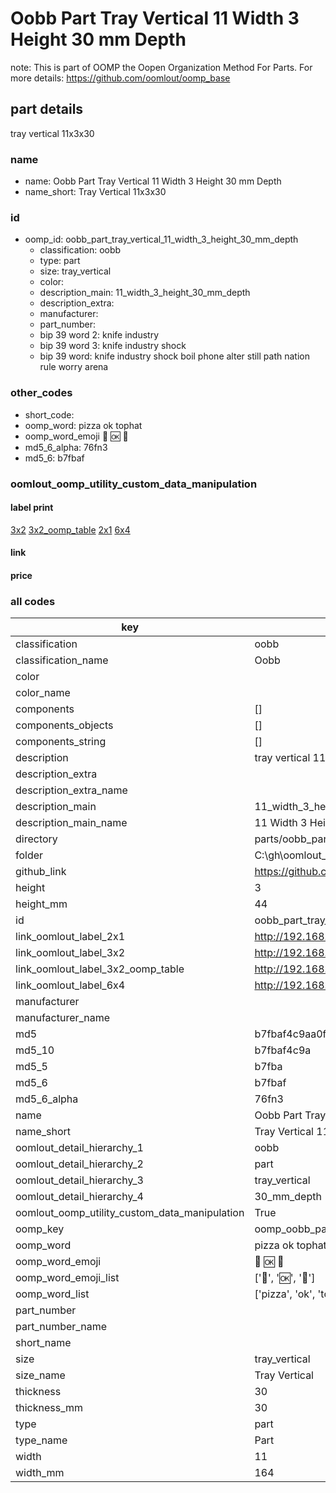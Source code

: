 # Oobb Part Tray Vertical 11 Width 3 Height 30 mm Depth  

note: This is part of OOMP the Oopen Organization Method For Parts. For more details: https://github.com/oomlout/oomp_base

##  part details
  



tray vertical 11x3x30



### name
* name: Oobb Part Tray Vertical 11 Width 3 Height 30 mm Depth
* name_short: Tray Vertical 11x3x30 
### id
* oomp_id: oobb_part_tray_vertical_11_width_3_height_30_mm_depth
  * classification: oobb
  * type: part
  * size: tray_vertical
  * color: 
  * description_main: 11_width_3_height_30_mm_depth
  * description_extra: 
  * manufacturer: 
  * part_number: 
  * bip 39 word 2: knife industry
  * bip 39 word 3: knife industry shock
  * bip 39 word: knife industry shock boil phone alter still path nation rule worry arena

### other_codes
* short_code: 
* oomp_word: pizza ok tophat
* oomp_word_emoji :pizza: :ok: :tophat:
* md5_6_alpha: 76fn3
* md5_6: b7fbaf






### oomlout_oomp_utility_custom_data_manipulation
#### label print
[3x2](http://192.168.1.245:1112/?label=oomp%2076fn3)
[3x2_oomp_table](http://192.168.1.108:1112/?label=oomp%2076fn3)
[2x1](http://192.168.1.242:1112/?label=oomp%2076fn3)
[6x4](http://192.168.1.55:1112/?label=oomp%2076fn3)    

#### link

                              

#### price







### all codes 
| key | value |  
| --- | --- |  
| classification | oobb |  
| classification_name | Oobb |  
| color |  |  
| color_name |  |  
| components | [] |  
| components_objects | [] |  
| components_string | [] |  
| description | tray vertical 11x3x30 |  
| description_extra |  |  
| description_extra_name |  |  
| description_main | 11_width_3_height_30_mm_depth |  
| description_main_name | 11 Width 3 Height 30 mm Depth |  
| directory | parts/oobb_part_tray_vertical_11_width_3_height_30_mm_depth |  
| folder | C:\gh\oomlout_oobb_version_4_generated_parts\parts\oobb_part_tray_vertical_11_width_3_height_30_mm_depth |  
| github_link | https://github.com/oomlout/oomlout_oomp_part_src/tree/main/parts/oobb_part_tray_vertical_11_width_3_height_30_mm_depth |  
| height | 3 |  
| height_mm | 44 |  
| id | oobb_part_tray_vertical_11_width_3_height_30_mm_depth |  
| link_oomlout_label_2x1 | http://192.168.1.242:1112/?label=oomp%2076fn3 |  
| link_oomlout_label_3x2 | http://192.168.1.245:1112/?label=oomp%2076fn3 |  
| link_oomlout_label_3x2_oomp_table | http://192.168.1.108:1112/?label=oomp%2076fn3 |  
| link_oomlout_label_6x4 | http://192.168.1.55:1112/?label=oomp%2076fn3 |  
| manufacturer |  |  
| manufacturer_name |  |  
| md5 | b7fbaf4c9aa0fab81dd1c1918c9ccbdd |  
| md5_10 | b7fbaf4c9a |  
| md5_5 | b7fba |  
| md5_6 | b7fbaf |  
| md5_6_alpha | 76fn3 |  
| name | Oobb Part Tray Vertical 11 Width 3 Height 30 mm Depth |  
| name_short | Tray Vertical 11x3x30  |  
| oomlout_detail_hierarchy_1 | oobb |  
| oomlout_detail_hierarchy_2 | part |  
| oomlout_detail_hierarchy_3 | tray_vertical |  
| oomlout_detail_hierarchy_4 | 30_mm_depth |  
| oomlout_oomp_utility_custom_data_manipulation | True |  
| oomp_key | oomp_oobb_part_tray_vertical_11_width_3_height_30_mm_depth |  
| oomp_word | pizza ok tophat |  
| oomp_word_emoji | :pizza: :ok: :tophat: |  
| oomp_word_emoji_list | [':pizza:', ':ok:', ':tophat:'] |  
| oomp_word_list | ['pizza', 'ok', 'tophat'] |  
| part_number |  |  
| part_number_name |  |  
| short_name |  |  
| size | tray_vertical |  
| size_name | Tray Vertical |  
| thickness | 30 |  
| thickness_mm | 30 |  
| type | part |  
| type_name | Part |  
| width | 11 |  
| width_mm | 164 |  
